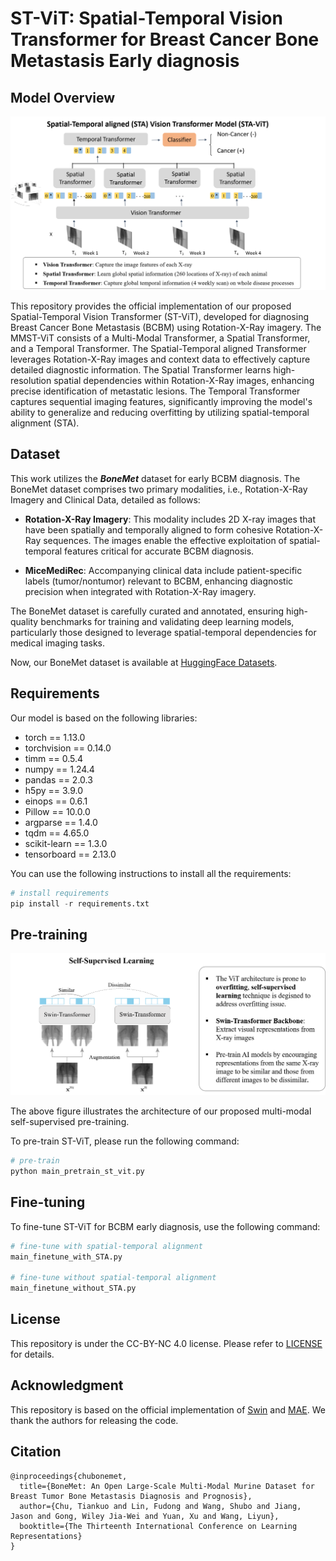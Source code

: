 # ST-ViT: Spatial-Temporal Vision Transformer for Breast Cancer Bone Metastasis Early diagnosis 

## Model Overview

![st-vit-arch](./input/st-vit-arch.png)



This repository provides the official implementation of our proposed  Spatial-Temporal Vision Transformer (ST-ViT), developed for diagnosing Breast Cancer Bone Metastasis (BCBM) using Rotation-X-Ray imagery. The MMST-ViT consists of a Multi-Modal Transformer, a Spatial Transformer, and a Temporal Transformer. The  Spatial-Temporal aligned Transformer leverages Rotation-X-Ray images and context data to effectively capture detailed diagnostic information. The Spatial Transformer learns high-resolution spatial dependencies within Rotation-X-Ray images, enhancing precise identification of metastatic lesions. The Temporal Transformer captures sequential imaging features, significantly improving the model's ability to generalize and reducing overfitting by utilizing spatial-temporal alignment (STA).

## Dataset

This work utilizes the  ***BoneMet*** dataset for early BCBM diagnosis. The BoneMet dataset comprises two primary modalities, i.e., Rotation-X-Ray Imagery and Clinical Data, detailed as follows:

- **Rotation-X-Ray Imagery**: This modality includes 2D X-ray images that have been spatially and temporally aligned to form cohesive Rotation-X-Ray sequences. The images enable the effective exploitation of spatial-temporal features critical for accurate BCBM diagnosis.

- **MiceMediRec**: Accompanying clinical data include patient-specific labels (tumor/nontumor) relevant to BCBM, enhancing diagnostic precision when integrated with Rotation-X-Ray imagery. 

The BoneMet dataset is carefully curated and annotated, ensuring high-quality benchmarks for training and validating deep learning models, particularly those designed to leverage spatial-temporal dependencies for medical imaging tasks.


Now, our BoneMet dataset is available at [HuggingFace Datasets](https://huggingface.co/datasets/BoneMet/BoneMet/tree/main/Imagery_Dataset/1.%20Rotation-X-ray).

    
## Requirements

Our model is based on the following libraries:

- torch == 1.13.0
- torchvision == 0.14.0
- timm == 0.5.4
- numpy == 1.24.4
- pandas == 2.0.3
- h5py == 3.9.0
- einops == 0.6.1
- Pillow == 10.0.0
- argparse == 1.4.0
- tqdm == 4.65.0
- scikit-learn == 1.3.0
- tensorboard == 2.13.0

You can use the following instructions to install all the requirements:

```python
# install requirements
pip install -r requirements.txt
```



## Pre-training

![method-swin-simclr](./input/method-swin-simclr.png)



The above figure illustrates the architecture of our proposed multi-modal self-supervised pre-training.

 To pre-train ST-ViT, please run the following command:

```python
# pre-train
python main_pretrain_st_vit.py
```



## Fine-tuning

To fine-tune ST-ViT for BCBM early diagnosis, use the following command:

```python
# fine-tune with spatial-temporal alignment
main_finetune_with_STA.py

# fine-tune without spatial-temporal alignment
main_finetune_without_STA.py
```

## License

This repository is under the CC-BY-NC 4.0 license. Please refer to [LICENSE](https://github.com/Tiankuo528/blob/main/LICENSE) for details.

## Acknowledgment

This repository is based on the official implementation of [Swin](https://github.com/microsoft/Swin-Transformer) and [MAE](https://github.com/facebookresearch/mae). We thank the authors for releasing the code.

## Citation

```
@inproceedings{chubonemet,
  title={BoneMet: An Open Large-Scale Multi-Modal Murine Dataset for Breast Tumor Bone Metastasis Diagnosis and Prognosis},
  author={Chu, Tiankuo and Lin, Fudong and Wang, Shubo and Jiang, Jason and Gong, Wiley Jia-Wei and Yuan, Xu and Wang, Liyun},
  booktitle={The Thirteenth International Conference on Learning Representations}
}
```
